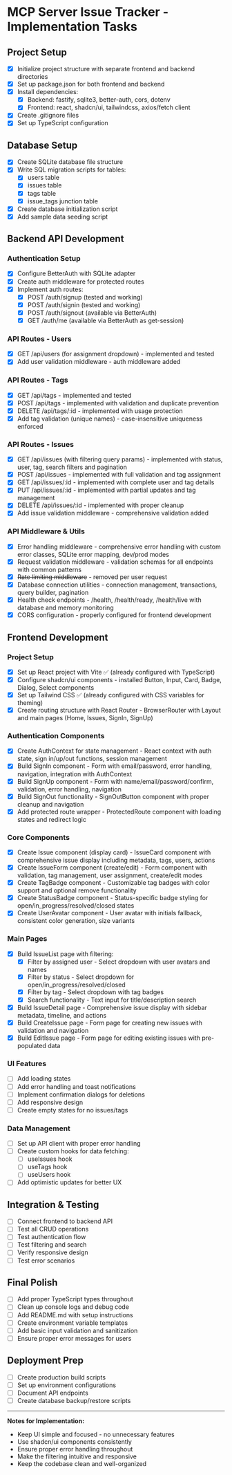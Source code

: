 # MCP Server Issue Tracker - Implementation Tasks

## Project Setup

- [x] Initialize project structure with separate frontend and backend directories
- [x] Set up package.json for both frontend and backend
- [x] Install dependencies:
  - [x] Backend: fastify, sqlite3, better-auth, cors, dotenv
  - [x] Frontend: react, shadcn/ui, tailwindcss, axios/fetch client
- [x] Create .gitignore files
- [x] Set up TypeScript configuration

## Database Setup

- [x] Create SQLite database file structure
- [x] Write SQL migration scripts for tables:
  - [x] users table
  - [x] issues table
  - [x] tags table
  - [x] issue_tags junction table
- [x] Create database initialization script
- [x] Add sample data seeding script

## Backend API Development

### Authentication Setup

- [x] Configure BetterAuth with SQLite adapter
- [x] Create auth middleware for protected routes
- [x] Implement auth routes:
  - [x] POST /auth/signup (tested and working)
  - [x] POST /auth/signin (tested and working)
  - [x] POST /auth/signout (available via BetterAuth)
  - [x] GET /auth/me (available via BetterAuth as get-session)

### API Routes - Users

- [x] GET /api/users (for assignment dropdown) - implemented and tested
- [x] Add user validation middleware - auth middleware added

### API Routes - Tags

- [x] GET /api/tags - implemented and tested
- [x] POST /api/tags - implemented with validation and duplicate prevention
- [x] DELETE /api/tags/:id - implemented with usage protection
- [x] Add tag validation (unique names) - case-insensitive uniqueness enforced

### API Routes - Issues

- [x] GET /api/issues (with filtering query params) - implemented with status, user, tag, search filters and pagination
- [x] POST /api/issues - implemented with full validation and tag assignment
- [x] GET /api/issues/:id - implemented with complete user and tag details
- [x] PUT /api/issues/:id - implemented with partial updates and tag management
- [x] DELETE /api/issues/:id - implemented with proper cleanup
- [x] Add issue validation middleware - comprehensive validation added

### API Middleware & Utils

- [x] Error handling middleware - comprehensive error handling with custom error classes, SQLite error mapping, dev/prod modes
- [x] Request validation middleware - validation schemas for all endpoints with common patterns
- [x] ~~Rate limiting middleware~~ - removed per user request
- [x] Database connection utilities - connection management, transactions, query builder, pagination
- [x] Health check endpoints - /health, /health/ready, /health/live with database and memory monitoring
- [x] CORS configuration - properly configured for frontend development

## Frontend Development

### Project Setup

- [x] Set up React project with Vite ✅ (already configured with TypeScript)
- [x] Configure shadcn/ui components - installed Button, Input, Card, Badge, Dialog, Select components
- [x] Set up Tailwind CSS ✅ (already configured with CSS variables for theming)
- [x] Create routing structure with React Router - BrowserRouter with Layout and main pages (Home, Issues, SignIn, SignUp)

### Authentication Components

- [x] Create AuthContext for state management - React context with auth state, sign in/up/out functions, session management
- [x] Build SignIn component - Form with email/password, error handling, navigation, integration with AuthContext
- [x] Build SignUp component - Form with name/email/password/confirm, validation, error handling, navigation
- [x] Build SignOut functionality - SignOutButton component with proper cleanup and navigation
- [x] Add protected route wrapper - ProtectedRoute component with loading states and redirect logic

### Core Components

- [x] Create Issue component (display card) - IssueCard component with comprehensive issue display including metadata, tags, users, actions
- [x] Create IssueForm component (create/edit) - Form component with validation, tag management, user assignment, create/edit modes
- [x] Create TagBadge component - Customizable tag badges with color support and optional remove functionality
- [x] Create StatusBadge component - Status-specific badge styling for open/in_progress/resolved/closed states
- [x] Create UserAvatar component - User avatar with initials fallback, consistent color generation, size variants

### Main Pages

- [x] Build IssueList page with filtering:
  - [x] Filter by assigned user - Select dropdown with user avatars and names
  - [x] Filter by status - Select dropdown for open/in_progress/resolved/closed
  - [x] Filter by tag - Select dropdown with tag badges
  - [x] Search functionality - Text input for title/description search
- [x] Build IssueDetail page - Comprehensive issue display with sidebar metadata, timeline, and actions
- [x] Build CreateIssue page - Form page for creating new issues with validation and navigation
- [x] Build EditIssue page - Form page for editing existing issues with pre-populated data

### UI Features

- [ ] Add loading states
- [ ] Add error handling and toast notifications
- [ ] Implement confirmation dialogs for deletions
- [ ] Add responsive design
- [ ] Create empty states for no issues/tags

### Data Management

- [ ] Set up API client with proper error handling
- [ ] Create custom hooks for data fetching:
  - [ ] useIssues hook
  - [ ] useTags hook
  - [ ] useUsers hook
- [ ] Add optimistic updates for better UX

## Integration & Testing

- [ ] Connect frontend to backend API
- [ ] Test all CRUD operations
- [ ] Test authentication flow
- [ ] Test filtering and search
- [ ] Verify responsive design
- [ ] Test error scenarios

## Final Polish

- [ ] Add proper TypeScript types throughout
- [ ] Clean up console logs and debug code
- [ ] Add README.md with setup instructions
- [ ] Create environment variable templates
- [ ] Add basic input validation and sanitization
- [ ] Ensure proper error messages for users

## Deployment Prep

- [ ] Create production build scripts
- [ ] Set up environment configurations
- [ ] Document API endpoints
- [ ] Create database backup/restore scripts

---

**Notes for Implementation:**

- Keep UI simple and focused - no unnecessary features
- Use shadcn/ui components consistently
- Ensure proper error handling throughout
- Make the filtering intuitive and responsive
- Keep the codebase clean and well-organized
